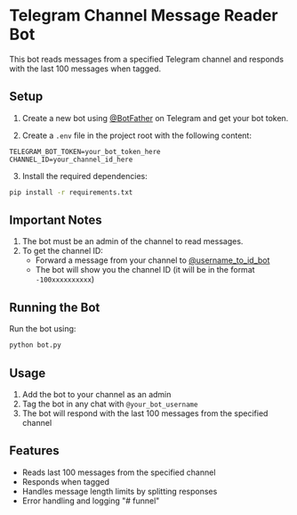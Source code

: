 # Telegram Channel Message Reader Bot

This bot reads messages from a specified Telegram channel and responds with the last 100 messages when tagged.

## Setup

1. Create a new bot using [@BotFather](https://t.me/botfather) on Telegram and get your bot token.

2. Create a `.env` file in the project root with the following content:
```
TELEGRAM_BOT_TOKEN=your_bot_token_here
CHANNEL_ID=your_channel_id_here
```

3. Install the required dependencies:
```bash
pip install -r requirements.txt
```

## Important Notes

1. The bot must be an admin of the channel to read messages.
2. To get the channel ID:
   - Forward a message from your channel to [@username_to_id_bot](https://t.me/username_to_id_bot)
   - The bot will show you the channel ID (it will be in the format `-100xxxxxxxxxx`)

## Running the Bot

Run the bot using:
```bash
python bot.py
```

## Usage

1. Add the bot to your channel as an admin
2. Tag the bot in any chat with `@your_bot_username`
3. The bot will respond with the last 100 messages from the specified channel

## Features

- Reads last 100 messages from the specified channel
- Responds when tagged
- Handles message length limits by splitting responses
- Error handling and logging "# funnel" 
